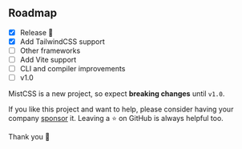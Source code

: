 ## Roadmap

- [x] Release 🥳
- [x] Add TailwindCSS support
- [ ] Other frameworks
- [ ] Add Vite support
- [ ] CLI and compiler improvements
- [ ] v1.0

MistCSS is a new project, so expect **breaking changes** until `v1.0`.

If you like this project and want to help, please consider having your company [sponsor](https://github.com/typicode/mistcss) it. Leaving a ⭐ on GitHub is always helpful too.

Thank you 🙇
